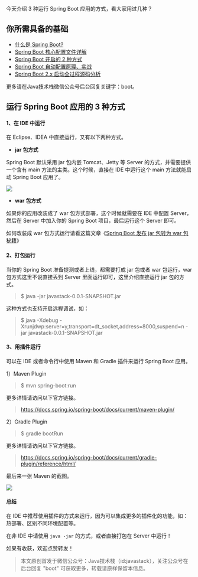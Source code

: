 今天介绍 3 种运行 Spring Boot 应用的方式，看大家用过几种？

## 你所需具备的基础

- [什么是 Spring Boot?](https://mp.weixin.qq.com/s/jWLcPxTg9bH3D9_7qbYbfw)
- [Spring Boot 核心配置文件详解](https://mp.weixin.qq.com/s/BzXNfBzq-2TOCbiHG3xcsQ)
- [Spring Boot 开启的 2 种方式](https://mp.weixin.qq.com/s/PYM_iV-u3dPMpP3MNz7Hig)
- [Spring Boot 自动配置原理、实战](https://mp.weixin.qq.com/s/gs2zLSH6m9ijO0-pP2sr9Q)
- [Spring Boot 2.x 启动全过程源码分析](https://mp.weixin.qq.com/s/iMPXjuKRKT5lMZ4oVSp4Ww)

更多请在Java技术栈微信公众号后台回复关键字：boot。

## 运行 Spring Boot 应用的 3 种方式

#### 1、在 IDE 中运行

在 Eclipse、IDEA 中直接运行，又有以下两种方式。

- **jar 包方式**

Spring Boot 默认采用 jar 包内嵌 Tomcat、Jetty 等 Server 的方式，并需要提供一个含有 main 方法的主类。这个时候，直接在 IDE 中运行这个 main 方法就能启动 Spring Boot 应用了。

![](http://img.javastack.cn/18-8-24/89912145.jpg)

- **war 包方式**

如果你的应用改装成了 war 包方式部署，这个时候就需要在 IDE 中配置 Server，然后在 Server 中加入你的 Spring Boot 项目，最后运行这个 Server 即可。

如何改装成 war 包方式运行请看这篇文章《[Spring Boot 发布 jar 包转为 war 包秘籍](https://mp.weixin.qq.com/s/RQAPIwQJ2jMmlcM76LJhSQ)》

#### 2、打包运行

当你的 Spring Boot 准备提测或者上线，都需要打成 jar 包或者 war 包运行，war 包方式这里不说直接丢到 Server 里面运行即可，这里介绍直接运行 jar 包的方式。

> $ java -jar javastack-0.0.1-SNAPSHOT.jar

这种方式也支持开启远程调试，如：

> $ java -Xdebug -Xrunjdwp:server=y,transport=dt_socket,address=8000,suspend=n -jar javastack-0.0.1-SNAPSHOT.jar

#### 3、用插件运行

可以在 IDE 或者命令行中使用 Maven 和 Gradle 插件来运行 Spring Boot 应用。

1）Maven Plugin

> $ mvn spring-boot:run

更多详情请访问以下官方链接。

> https://docs.spring.io/spring-boot/docs/current/maven-plugin/

2）Gradle Plugin

> $ gradle bootRun

更多详情请访问以下官方链接。

> https://docs.spring.io/spring-boot/docs/current/gradle-plugin/reference/html/

最后来一张 Maven 的截图。

![](http://img.javastack.cn/18-8-24/27826270.jpg)

#### 总结

在 IDE 中推荐使用插件的方式来运行，因为可以集成更多的插件化的功能，如：热部署、区别不同环境配置等。

在非 IDE 中请使用 `java -jar` 的方式，或者直接打包在 Server 中运行！

如果有收获，欢迎点赞转发！

> 本文原创首发于微信公众号：Java技术栈（id:javastack），关注公众号在后台回复 "boot" 可获取更多，转载请原样保留本信息。